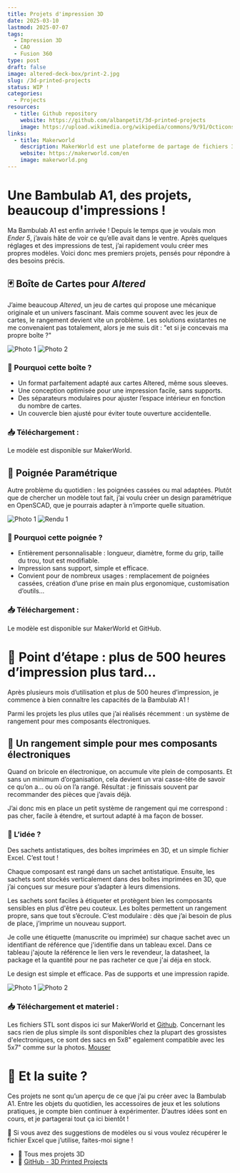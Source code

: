 ```yaml
---
title: Projets d'impression 3D
date: 2025-03-10
lastmod: 2025-07-07
tags:
  - Impression 3D
  - CAO
  - Fusion 360
type: post
draft: false
image: altered-deck-box/print-2.jpg
slug: /3d-printed-projects
status: WIP !
categories:
  - Projects
resources:
  - title: Github repository
    website: https://github.com/albanpetit/3d-printed-projects
    image: https://upload.wikimedia.org/wikipedia/commons/9/91/Octicons-mark-github.svg
links:
  - title: Makerworld
    description: MakerWorld est une plateforme de partage de fichiers 3D dédiée à l'impression 3D, similaire à Printables, Yeggi et Thingiverse, mais avec une orientation plus spécifique vers l'écosystème Bambu Lab.
    website: https://makerworld.com/en
    image: makerworld.png
---
```


# Une Bambulab A1, des projets, beaucoup d'impressions !

Ma Bambulab A1 est enfin arrivée ! Depuis le temps que je voulais mon *Ender 5*, j’avais hâte de voir ce qu’elle avait dans le ventre. Après quelques réglages et des impressions de test, j’ai rapidement voulu créer mes propres modèles. Voici donc mes premiers projets, pensés pour répondre à des besoins précis.

## 🃏 Boîte de Cartes pour *Altered*

J’aime beaucoup *Altered*, un jeu de cartes qui propose une mécanique originale et un univers fascinant. Mais comme souvent avec les jeux de cartes, le rangement devient vite un problème. Les solutions existantes ne me convenaient pas totalement, alors je me suis dit : "et si je concevais ma propre boîte ?"

![Photo 1](altered-deck-box/print-1.jpg) ![Photo 2](altered-deck-box/print-2.jpg)

### 🔹 Pourquoi cette boîte ?

- Un format parfaitement adapté aux cartes Altered, même sous sleeves.
- Une conception optimisée pour une impression facile, sans supports.
- Des séparateurs modulaires pour ajuster l’espace intérieur en fonction du nombre de cartes.
- Un couvercle bien ajusté pour éviter toute ouverture accidentelle.

### 📥 Téléchargement :

Le modèle est disponible sur MakerWorld.

## 🔧 Poignée Paramétrique

Autre problème du quotidien : les poignées cassées ou mal adaptées. Plutôt que de chercher un modèle tout fait, j’ai voulu créer un design paramétrique en OpenSCAD, que je pourrais adapter à n’importe quelle situation.

![Photo 1](customizable-handle/print-1.jpeg) ![Rendu 1](customizable-handle/render-2.jpg)

### 🔹 Pourquoi cette poignée ?

- Entièrement personnalisable : longueur, diamètre, forme du grip, taille du trou, tout est modifiable.
- Impression sans support, simple et efficace.
- Convient pour de nombreux usages : remplacement de poignées cassées, création d’une prise en main plus ergonomique, customisation d’outils…

### 📥 Téléchargement :

Le modèle est disponible sur MakerWorld et GitHub.

# 🧪 Point d’étape : plus de 500 heures d’impression plus tard…

Après plusieurs mois d’utilisation et plus de 500 heures d’impression, je commence à bien connaître les capacités de la Bambulab A1 !

Parmi les projets les plus utiles que j’ai réalisés récemment : un système de rangement pour mes composants électroniques.

## 🧰 Un rangement simple pour mes composants électroniques

Quand on bricole en électronique, on accumule vite plein de composants. Et sans un minimum d’organisation, cela devient un vrai casse-tête de savoir ce qu’on a… ou où on l’a rangé. Résultat : je finissais souvent par recommander des pièces que j’avais déjà.

J’ai donc mis en place un petit système de rangement qui me correspond : pas cher, facile à étendre, et surtout adapté à ma façon de bosser.

### 🔹 L’idée ?

Des sachets antistatiques, des boîtes imprimées en 3D, et un simple fichier Excel. C’est tout !

Chaque composant est rangé dans un sachet antistatique. Ensuite, les sachets sont stockés verticalement dans des boîtes imprimées en 3D, que j’ai conçues sur mesure pour s’adapter à leurs dimensions.

Les sachets sont faciles à étiqueter et protègent bien les composants sensibles en plus d'être peu couteux.
Les boîtes permettent un rangement propre, sans que tout s’écroule.
C’est modulaire : dès que j’ai besoin de plus de place, j’imprime un nouveau support.

Je colle une étiquette (manuscrite ou imprimée) sur chaque sachet avec un identifiant de référence que j'identifie dans un tableau excel. Dans ce tableau j'ajoute la référence le lien vers le revendeur, la datasheet, la package et la quantité pour ne pas racheter ce que j'ai déja en stock.

Le design est simple et efficace. Pas de supports et une impression rapide.

![Photo 1](electonic-components-storage/print-1.jpg) ![Photo 2](electonic-components-storage/bag-1.jpg)

### 📥 Téléchargement et materiel :

Les fichiers STL sont dispos ici sur MakerWorld et [Github](https://github.com/albanpetit/3d-printed-projects). Concernant les sacs rien de plus simple ils sont disponibles chez la plupart des grossistes d'electroniques, ce sont des sacs en 5x8" egalement compatible avec les 5x7" comme sur la photos. [Mouser](https://www.mouser.fr/ProductDetail/SCS/30058?qs=atelM%2FHH1ECEPEBWw31qNQ%3D%3D)

# 🚀 Et la suite ?

Ces projets ne sont qu’un aperçu de ce que j’ai pu créer avec la Bambulab A1. Entre les objets du quotidien, les accessoires de jeux et les solutions pratiques, je compte bien continuer à expérimenter. D’autres idées sont en cours, et je partagerai tout ça ici bientôt !

💬 Si vous avez des suggestions de modèles ou si vous voulez récupérer le fichier Excel que j’utilise, faites-moi signe !

- 🔗 Tous mes projets 3D
- 🔗 [GitHub - 3D Printed Projects](https://github.com/albanpetit/3d-printed-projects)